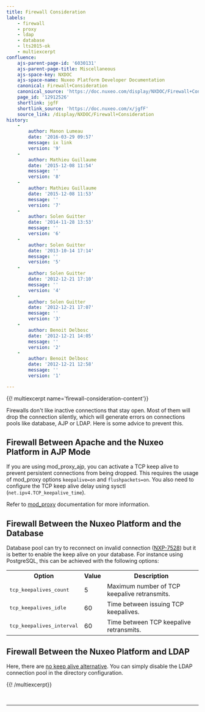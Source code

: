 ```yaml
---
title: Firewall Consideration
labels:
    - firewall
    - proxy
    - ldap
    - database
    - lts2015-ok
    - multiexcerpt
confluence:
    ajs-parent-page-id: '6030131'
    ajs-parent-page-title: Miscellaneous
    ajs-space-key: NXDOC
    ajs-space-name: Nuxeo Platform Developer Documentation
    canonical: Firewall+Consideration
    canonical_source: 'https://doc.nuxeo.com/display/NXDOC/Firewall+Consideration'
    page_id: '12912526'
    shortlink: jgfF
    shortlink_source: 'https://doc.nuxeo.com/x/jgfF'
    source_link: /display/NXDOC/Firewall+Consideration
history:
    - 
        author: Manon Lumeau
        date: '2016-03-29 09:57'
        message: ix link
        version: '9'
    - 
        author: Mathieu Guillaume
        date: '2015-12-08 11:54'
        message: ''
        version: '8'
    - 
        author: Mathieu Guillaume
        date: '2015-12-08 11:53'
        message: ''
        version: '7'
    - 
        author: Solen Guitter
        date: '2014-11-28 13:53'
        message: ''
        version: '6'
    - 
        author: Solen Guitter
        date: '2013-10-14 17:14'
        message: ''
        version: '5'
    - 
        author: Solen Guitter
        date: '2012-12-21 17:10'
        message: ''
        version: '4'
    - 
        author: Solen Guitter
        date: '2012-12-21 17:07'
        message: ''
        version: '3'
    - 
        author: Benoit Delbosc
        date: '2012-12-21 14:05'
        message: ''
        version: '2'
    - 
        author: Benoit Delbosc
        date: '2012-12-21 12:58'
        message: ''
        version: '1'

---
```

{{! multiexcerpt name='firewall-consideration-content'}}

Firewalls don't like inactive connections that stay open. Most of them will drop the connection silently, which will generate errors on connections pools like database, AJP or LDAP. Here is some advice to prevent this.

## Firewall Between Apache and the Nuxeo Platform in AJP Mode

If you are using mod_proxy_ajp, you can activate a TCP keep alive to prevent persistent connections from being dropped. This requires the usage of mod_proxy options `keepalive=on` and `flushpackets=on`. You also need to configure the TCP keep alive delay using sysctl (`net.ipv4.TCP_keepalive_time`).

Refer to [mod_proxy](http://httpd.apache.org/docs/2.2/mod/mod_proxy.html) documentation for more information.

## Firewall Between the Nuxeo Platform and the Database

Database pool can try to reconnect on invalid connection ([NXP-7528](https://jira.nuxeo.com/browse/NXP-7528)) but it is better to enable the keep alive on your database. For instance using PostgreSQL, this can be achieved with the following options:

<table><tbody><tr><th colspan="1">Option</th><th colspan="1">Value</th><th colspan="1">Description</th></tr><tr><td colspan="1">

<pre>tcp_keepalives_count</pre>

</td><td colspan="1">5</td><td colspan="1">Maximum number of TCP keepalive retransmits.</td></tr><tr><td colspan="1">

<pre>tcp_keepalives_idle</pre>

</td><td colspan="1">60</td><td colspan="1">Time between issuing TCP keepalives.</td></tr><tr><td colspan="1">

<pre>tcp_keepalives_interval</pre>

</td><td colspan="1">60</td><td colspan="1">Time between TCP keepalive retransmits.</td></tr></tbody></table>

## Firewall Between the Nuxeo Platform and LDAP

Here, there are [no keep alive alternative](http://docs.oracle.com/javase/jndi/tutorial/ldap/connect/config.html). You can simply disable the LDAP connection pool in the directory configuration.&nbsp;

{{! /multiexcerpt}}

&nbsp;

* * *